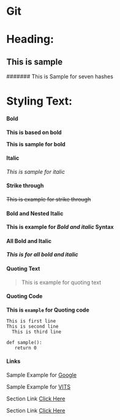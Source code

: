 # Git

# Heading:
## This is sample
####### This is Sample for seven hashes

# Styling Text:
#### Bold
**This is based on bold**

__This is sample for bold__

#### Italic
*This is sample for italic*
#### Strike through
~~This is example for strike through~~
#### Bold and Nested Italic
**This is example for *Bold and italic* Syntax**
#### All Bold and Italic
***This is for all bold and italic***
#### Quoting Text
> This is example for quoting text
#### Quoting Code
**This is `example` for Quoting code**
```
This is first line
This is second line
  This is third line
  ```
 ```
 def sample():
    return 0
 ```
#### Links
Sample Example for [Google](https://www.google.com/)

Sample Example for [VITS](http://www.pbrvits.ac.in/)

Section Link [Click Here](./demo.py)

Section Link [Click Here](https://github.com/VEC-Kavali/Git/blob/master/demo.py)
